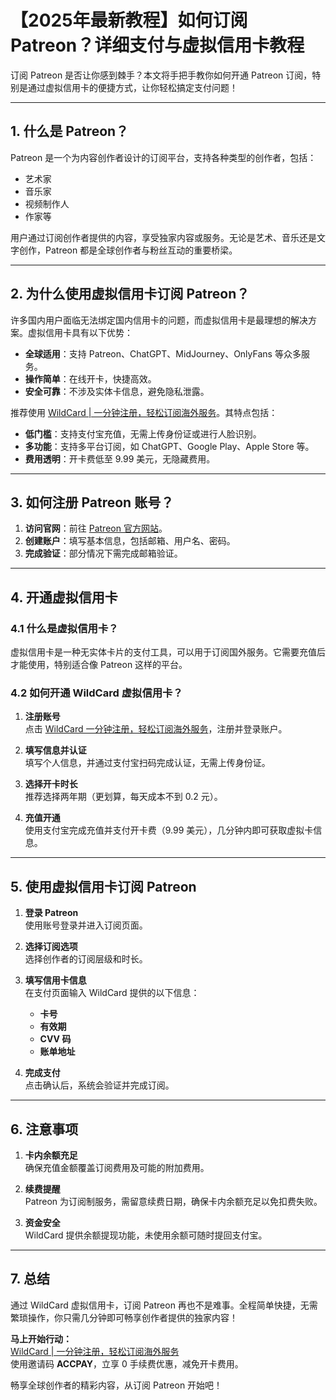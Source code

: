 # 【2025年最新教程】如何订阅 Patreon？详细支付与虚拟信用卡教程

订阅 Patreon 是否让你感到棘手？本文将手把手教你如何开通 Patreon 订阅，特别是通过虚拟信用卡的便捷方式，让你轻松搞定支付问题！

---

## 1. 什么是 Patreon？

Patreon 是一个为内容创作者设计的订阅平台，支持各种类型的创作者，包括：

- 艺术家
- 音乐家
- 视频制作人
- 作家等

用户通过订阅创作者提供的内容，享受独家内容或服务。无论是艺术、音乐还是文字创作，Patreon 都是全球创作者与粉丝互动的重要桥梁。

---

## 2. 为什么使用虚拟信用卡订阅 Patreon？

许多国内用户面临无法绑定国内信用卡的问题，而虚拟信用卡是最理想的解决方案。虚拟信用卡具有以下优势：

- **全球适用**：支持 Patreon、ChatGPT、MidJourney、OnlyFans 等众多服务。
- **操作简单**：在线开卡，快捷高效。
- **安全可靠**：不涉及实体卡信息，避免隐私泄露。

推荐使用 [WildCard | 一分钟注册，轻松订阅海外服务](https://bit.ly/bewildcard)。其特点包括：
- **低门槛**：支持支付宝充值，无需上传身份证或进行人脸识别。
- **多功能**：支持多平台订阅，如 ChatGPT、Google Play、Apple Store 等。
- **费用透明**：开卡费低至 9.99 美元，无隐藏费用。

---

## 3. 如何注册 Patreon 账号？

1. **访问官网**：前往 [Patreon 官方网站](https://www.patreon.com/)。
2. **创建账户**：填写基本信息，包括邮箱、用户名、密码。
3. **完成验证**：部分情况下需完成邮箱验证。

---

## 4. 开通虚拟信用卡

### 4.1 什么是虚拟信用卡？

虚拟信用卡是一种无实体卡片的支付工具，可以用于订阅国外服务。它需要充值后才能使用，特别适合像 Patreon 这样的平台。

### 4.2 如何开通 WildCard 虚拟信用卡？

1. **注册账号**  
   点击 [WildCard 一分钟注册，轻松订阅海外服务](https://bit.ly/bewildcard)，注册并登录账户。
   
2. **填写信息并认证**  
   填写个人信息，并通过支付宝扫码完成认证，无需上传身份证。

3. **选择开卡时长**  
   推荐选择两年期（更划算，每天成本不到 0.2 元）。

4. **充值开通**  
   使用支付宝完成充值并支付开卡费（9.99 美元），几分钟内即可获取虚拟卡信息。

---

## 5. 使用虚拟信用卡订阅 Patreon

1. **登录 Patreon**  
   使用账号登录并进入订阅页面。

2. **选择订阅选项**  
   选择创作者的订阅层级和时长。

3. **填写信用卡信息**  
   在支付页面输入 WildCard 提供的以下信息：
   - **卡号**
   - **有效期**
   - **CVV 码**
   - **账单地址**

4. **完成支付**  
   点击确认后，系统会验证并完成订阅。

---

## 6. 注意事项

1. **卡内余额充足**  
   确保充值金额覆盖订阅费用及可能的附加费用。

2. **续费提醒**  
   Patreon 为订阅制服务，需留意续费日期，确保卡内余额充足以免扣费失败。

3. **资金安全**  
   WildCard 提供余额提现功能，未使用余额可随时提回支付宝。

---

## 7. 总结

通过 WildCard 虚拟信用卡，订阅 Patreon 再也不是难事。全程简单快捷，无需繁琐操作，你只需几分钟即可畅享创作者提供的独家内容！

**马上开始行动：**  
[WildCard | 一分钟注册，轻松订阅海外服务](https://bit.ly/bewildcard)  
使用邀请码 **ACCPAY**，立享 0 手续费优惠，减免开卡费用。

畅享全球创作者的精彩内容，从订阅 Patreon 开始吧！
